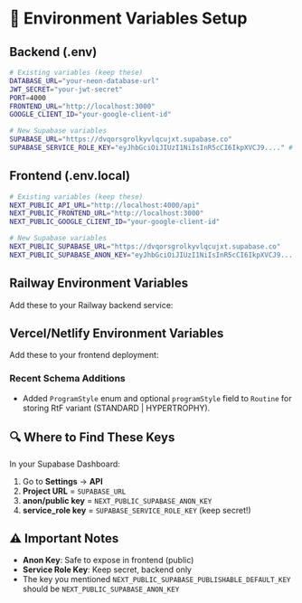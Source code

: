 # 🔑 Environment Variables Setup

## Backend (.env)

```bash
# Existing variables (keep these)
DATABASE_URL="your-neon-database-url"
JWT_SECRET="your-jwt-secret"
PORT=4000
FRONTEND_URL="http://localhost:3000"
GOOGLE_CLIENT_ID="your-google-client-id"

# New Supabase variables
SUPABASE_URL="https://dvqorsgrolkyvlqcujxt.supabase.co"
SUPABASE_SERVICE_ROLE_KEY="eyJhbGciOiJIUzI1NiIsInR5cCI6IkpXVCJ9...." # Service Role Key (secret)
```

## Frontend (.env.local)

```bash
# Existing variables (keep these)
NEXT_PUBLIC_API_URL="http://localhost:4000/api"
NEXT_PUBLIC_FRONTEND_URL="http://localhost:3000"
NEXT_PUBLIC_GOOGLE_CLIENT_ID="your-google-client-id"

# New Supabase variables
NEXT_PUBLIC_SUPABASE_URL="https://dvqorsgrolkyvlqcujxt.supabase.co"
NEXT_PUBLIC_SUPABASE_ANON_KEY="eyJhbGciOiJIUzI1NiIsInR5cCI6IkpXVCJ9...." # Anon/Public Key
```

## Railway Environment Variables

Add these to your Railway backend service:


## Vercel/Netlify Environment Variables

Add these to your frontend deployment:


### Recent Schema Additions

- Added `ProgramStyle` enum and optional `programStyle` field to `Routine` for storing RtF variant (STANDARD | HYPERTROPHY).

## 🔍 Where to Find These Keys

In your Supabase Dashboard:

1. Go to **Settings** → **API**
2. **Project URL** = `SUPABASE_URL`
3. **anon/public key** = `NEXT_PUBLIC_SUPABASE_ANON_KEY`
4. **service_role key** = `SUPABASE_SERVICE_ROLE_KEY` (keep secret!)

## ⚠️ Important Notes

- **Anon Key**: Safe to expose in frontend (public)
- **Service Role Key**: Keep secret, backend only
- The key you mentioned `NEXT_PUBLIC_SUPABASE_PUBLISHABLE_DEFAULT_KEY` should be `NEXT_PUBLIC_SUPABASE_ANON_KEY`
